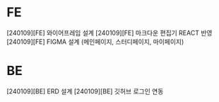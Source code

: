 # FE
[240109][FE] 와이어프레임 설계
[240109][FE] 마크다운 편집기 REACT 반영
[240109][FE] FIGMA 설계 (메인페이지, 스터디페이지, 마이페이지)

# BE
[240109][BE] ERD 설계
[240109][BE] 깃허브 로그인 연동
